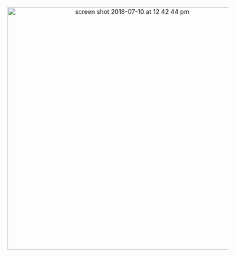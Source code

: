 <p align="center">
 
<img width="553" alt="screen shot 2018-07-10 at 12 42 44 pm" src="https://user-images.githubusercontent.com/41017424/42527639-d4e8055e-843e-11e8-930c-75dedf9bf02e.png">

</p>

